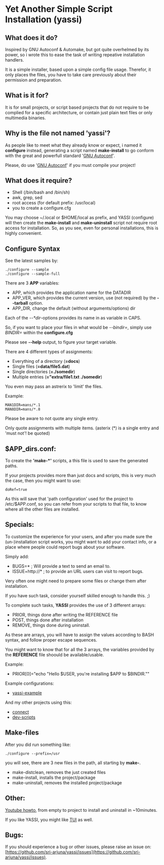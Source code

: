 Yet Another Simple Script Installation (yassi)
==============================================


What does it do?
----------------

Inspired by GNU Autoconf & Automake, but got quite overhelmed by its power, 
so i wrote this to ease the task of writing repeative installation handlers.

It is a simple installer, based upon a simple config file usage.
Therefor, it only places the files, you have to take care previously about their permission and preparation.



What is it for?
---------------

It is for small projects, or script based projects that do not require to be complied for a specific architecture, 
or contain just plain text files or only multimedia binaries.



Why is the file not named 'yassi'?
----------------------------------

As people like to meet what they already know or expect, i named it **configure** instead, 
generating a script named **make-install** to go conform with the great and powerfull standard '[GNU Autoconf](http://www.gnu.org/software/autoconf/autoconf.html)'.

Please, do use '[GNU Autoconf](http://www.gnu.org/software/autoconf/autoconf.html)' if you must compile your project!



What does it require?
---------------------
* Shell (/bin/bash and /bin/sh)
* awk, grep, sed
* root access (for default prefix: /usr/local)
* you to create a configure.cfg

You may choose ~/.local or $HOME/local as prefix, 
and YASSI (configure) will then create the **make-install** and **make-uninstall** script not require root access for installation.
So, as you see, even for personal installations, this is highly convenient.



Configure Syntax
----------------

See the latest samples by:

	./configure --sample
	./configure --sample-full

There are 3 **APP** variables:

* APP, which provides the application name for the DATADIR
* APP\_VER, which provides the current version, use (not required) by the **--tarball** option.
* APP\_DIR, change the default (without arguments/options) dir

Each of the _--\*dir_-options provides its name in as variable in CAPS.

So, if you want to place your files in what would be _--bindir=_, simply use _BINDIR=_ within the **configure.cfg**

Please see **--help** output, to figure your target variable.

There are 4 different types of assignments:

* Everything of a directory (**=docs**)
* Single files (**=data/file5.dat**)
* Single directories (**=./somedir**)
* Multiple entries (**="extra/file1.txt ./somedir**)

You even may pass an astrerix to 'limit' the files.

Example:

	MAN1DIR=mans/*.1
	MAN8DIR=mans/*.8

Please be aware to not quote any single entry.

Only quote assignments with multiple items. (asterix (\*) is a single entry and 'must not'! be quoted)



$APP\_dirs.conf:
----------------

To create the **'make-\*'** scripts, a this file is used to save the generated paths.

If your projects provides more than just docs and scripts, this is very much the case, 
then you might want to use:

	doRef=true

As this will save that 'path configuration' used for the project to /etc/$APP.conf, 
so you can refer from your scripts to that file, to know where all the other files are installed.



Specials:
---------

To customize the experience for your users, and after you made sure the (un-)installation script works,
you might want to add your contact info, or a place where people could report bugs about your software.

Simply add:

* BUGS=\* ; Will provide a text to send an email to.
* ISSUE=http://\* ; to provide an URL users can visit to report bugs.


Very often one might need to prepare some files or change them after installation.

If you have such task, consider yourself skilled enough to handle this. ;)

To complete such tasks, **YASSI** provides the use of 3 different arrays:

* PRIOR, things done after writing the REFERENCE file
* POST, things done after installation
* REMOVE, things done during uninstall.

As these are arrays, you will have to assign the values according to BASH syntax, and follow proper escape sequences.

You might want to know that for all the 3 arrays, the variables provided by the **REFERENCE** file shoould be available/usable.

Example:

* PRIOR[0]="echo \"Hello \$USER, you're installing $APP to $BINDIR.\""


Example configurations:

* [yassi-example](https://github.com/sri-arjuna/yassi-example)


And my other projects using this:

* [connect](https://github.com/sri-arjuna/connect)
* [dev-scripts](https://github.com/sri-arjuna/dev-scripts)



Make-files
----------

After you did run something like:

	./configure --prefix=/usr

you will see, there are 3 new files in the path, all starting by **make-**.

* make-distclean, removes the just created files
* make-install, installs the project/package
* make-uninstall, removes the installed project/package


Other:
------

[Youtube howto](https://youtu.be/KhuariqAL2k), from empty to project to install and uninstall in ~10minutes.

If you like YASSI, you might like [TUI](https://github.com/sri-arjuna/tui) as well.


Bugs:
-----

If you should experience a bug or other issues, please raise an issue on: [https://github.com/sri-arjuna/yassi/issues](https://github.com/sri-arjuna/yassi/issues).